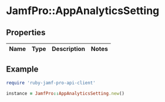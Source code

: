 # JamfPro::AppAnalyticsSetting

## Properties

| Name | Type | Description | Notes |
| ---- | ---- | ----------- | ----- |

## Example

```ruby
require 'ruby-jamf-pro-api-client'

instance = JamfPro::AppAnalyticsSetting.new()
```

